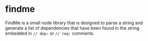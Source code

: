 # findme

FindMe is a small node library that is designed to parse a string and generate a list of dependencies that have been found in the string embedded in `// dep:` or `// req:` comments.